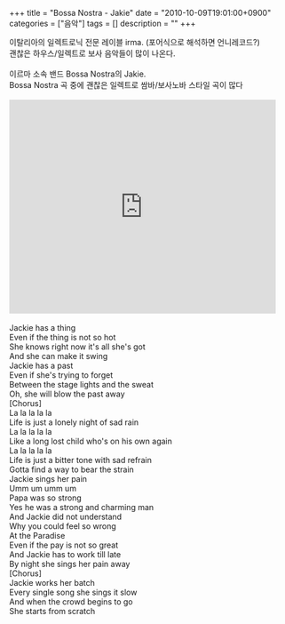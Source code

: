 +++
title = "Bossa Nostra - Jakie"
date = "2010-10-09T19:01:00+0900"
categories = ["음악"]
tags = []
description = ""
+++
<span class="copyright_entry" style="display:block;" title="Bossa Nostra - Jakie@@**@@http://shed.egloos.com/3465092"></span>
<div>
 이탈리아의 일렉트로닉 전문 레이블 irma. (포어식으로 해석하면 언니레코드?)
</div>
<div>
 괜찮은 하우스/일렉트로 보사 음악들이 많이 나온다.
</div>
<div>
 <br>
</div>
<div>
 이르마 소속 밴드&nbsp;Bossa Nostra의 Jakie.
</div>
<div>
 Bossa Nostra 곡 중에 괜찮은 일렉트로 쌈바/보사노바 스타일 곡이 많다
</div>
<div>
 <br>
</div>
<div>
 <embed src="http://www.youtube.com/v/Gc615tsU2Cg?fs=1&amp;hl=ko_KR" type="application/x-shockwave-flash" allowscriptaccess="always" allowfullscreen="true" width="480" height="385">
 <br>
 <br>Jackie has a thing
 <br>Even if the thing is not so hot
 <br>She knows right now it's all she's got
 <br>And she can make it swing
 <br>Jackie has a past
 <br>Even if she's trying to forget
 <br>Between the stage lights and the sweat
 <br>Oh, she will blow the past away
 <br>[Chorus]
 <br>La la la la la
 <br>Life is just a lonely night of sad rain 
 <br>La la la la la
 <br>Like a long lost child who's on his own again
 <br>La la la la la
 <br>Life is just a bitter tone with sad refrain
 <br>Gotta find a way to bear the strain
 <br>Jackie sings her pain
 <br>Umm um umm um
 <br>Papa was so strong
 <br>Yes he was a strong and charming man
 <br>And Jackie did not understand
 <br>Why you could feel so wrong
 <br>At the Paradise
 <br>Even if the pay is not so great
 <br>And Jackie has to work till late
 <br>By night she sings her pain away
 <br>[Chorus]
 <br>Jackie works her batch
 <br>Every single song she sings it slow
 <br>And when the crowd begins to go
 <br>She starts from scratch
</div> 
<!--
       <rdf:RDF xmlns:rdf="http://www.w3.org/1999/02/22-rdf-syntax-ns#"
		    xmlns:dc="http://purl.org/dc/elements/1.1/"
		    xmlns:trackback="http://madskills.com/public/xml/rss/module/trackback/">
       <rdf:Description
	        rdf:about="http://shed.egloos.com/3465092"
	        dc:identifier="http://shed.egloos.com/3465092"
	        dc:title="Bossa Nostra - Jakie"
	        trackback:ping="http://shed.egloos.com/tb/3465092"/>
       </rdf:RDF>
       -->

<ul></ul>